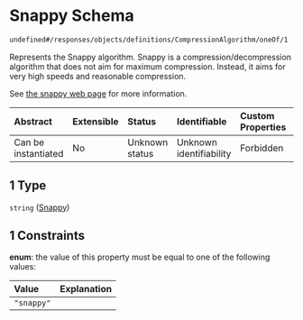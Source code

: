# Snappy Schema

```txt
undefined#/responses/objects/definitions/CompressionAlgorithm/oneOf/1
```

Represents the Snappy algorithm. Snappy is a compression/decompression algorithm that does not aim for maximum compression. Instead, it aims for very high speeds and reasonable compression.

See [the snappy web page](https://google.github.io/snappy/) for more information.

| Abstract            | Extensible | Status         | Identifiable            | Custom Properties | Additional Properties | Access Restrictions | Defined In                                                                     |
| :------------------ | :--------- | :------------- | :---------------------- | :---------------- | :-------------------- | :------------------ | :----------------------------------------------------------------------------- |
| Can be instantiated | No         | Unknown status | Unknown identifiability | Forbidden         | Allowed               | none                | [okp4-objectarium.json\*](schema/okp4-objectarium.json "open original schema") |

## 1 Type

`string` ([Snappy](okp4-objectarium-responses-objectsresponse-definitions-compressionalgorithm-oneof-snappy.md))

## 1 Constraints

**enum**: the value of this property must be equal to one of the following values:

| Value      | Explanation |
| :--------- | :---------- |
| `"snappy"` |             |
